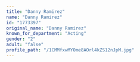 ```yaml
---
title: "Danny Ramirez"
name: "Danny Ramirez"
id: "1773397"
original_name: "Danny Ramirez"
known_for_department: "Acting"
gender: "2"
adult: "false"
profile_path: "/1CMMfxwMYOme8AOrl4kZS12nJpM.jpg"
---
```

